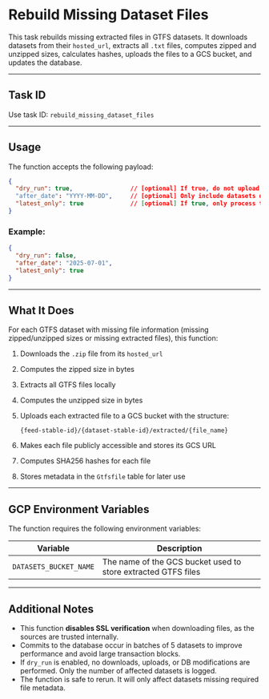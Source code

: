 # Rebuild Missing Dataset Files

This task rebuilds missing extracted files in GTFS datasets.
It downloads datasets from their `hosted_url`, extracts all `.txt` files, computes zipped and unzipped sizes, calculates hashes, uploads the files to a GCS bucket, and updates the database.

---

## Task ID

Use task ID: `rebuild_missing_dataset_files`

---

## Usage

The function accepts the following payload:

```json
{
  "dry_run": true,                // [optional] If true, do not upload or modify the database (default: true)
  "after_date": "YYYY-MM-DD",     // [optional] Only include datasets downloaded after this ISO date
  "latest_only": true             // [optional] If true, only process the latest version of each dataset (default: true)
}
```

### Example:

```json
{
  "dry_run": false,
  "after_date": "2025-07-01",
  "latest_only": true
}
```

---

## What It Does

For each GTFS dataset with missing file information (missing zipped/unzipped sizes or missing extracted files), this function:

1. Downloads the `.zip` file from its `hosted_url`
2. Computes the zipped size in bytes
3. Extracts all GTFS files locally
4. Computes the unzipped size in bytes
5. Uploads each extracted file to a GCS bucket with the structure:

   ```
   {feed-stable-id}/{dataset-stable-id}/extracted/{file_name}
   ```
6. Makes each file publicly accessible and stores its GCS URL
7. Computes SHA256 hashes for each file
8. Stores metadata in the `Gtfsfile` table for later use

---

## GCP Environment Variables

The function requires the following environment variables:

| Variable               | Description                                                                  |
| ---------------------- | ---------------------------------------------------------------------------- |
| `DATASETS_BUCKET_NAME` | The name of the GCS bucket used to store extracted GTFS files                |

---

## Additional Notes

* This function **disables SSL verification** when downloading files, as the sources are trusted internally.
* Commits to the database occur in batches of 5 datasets to improve performance and avoid large transaction blocks.
* If `dry_run` is enabled, no downloads, uploads, or DB modifications are performed. Only the number of affected datasets is logged.
* The function is safe to rerun. It will only affect datasets missing required file metadata.
